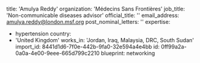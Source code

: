 title: 'Amulya Reddy'
organization: 'Médecins Sans Frontières'
job_title: 'Non-communicable diseases advisor'
official_title: ''
email_address: amulya.reddy@london.msf.org
post_nominal_letters: ''
expertise:
  - hypertension
country:
  - 'United Kingdom'
works_in: 'Jordan, Iraq, Malaysia, DRC, South Sudan'
import_id: 8441d1d6-7f0e-442b-9fa0-32e594a4e4bb
id: 0ff99a2a-0a0a-4e00-9eee-665d799c2210
blueprint: networking
